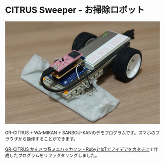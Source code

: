 # CITRUS Sweeper - お掃除ロボット

![CITRUS Sweeper](https://raw.githubusercontent.com/takjn/CitrusSweeper/master/CitrusSweeper.JPG)

GR-CITRUS + WA-MIKAN + SANBOU-KANのデモプログラムです。スマホのブラウザから操作することができます。

[GR-CITRUS かんきつ系ミニハッカソン - RubyとIoTでアイデアをカタチに](https://connpass.com/event/70205/)で作成したプログラムをリファクタリングしました。

